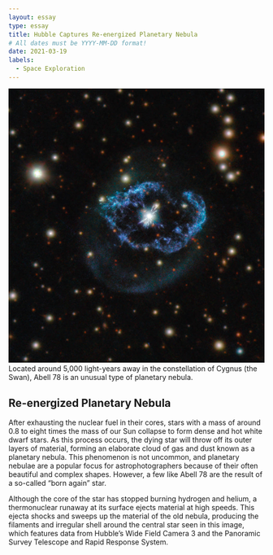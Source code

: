```yaml
---
layout: essay
type: essay
title: Hubble Captures Re-energized Planetary Nebula
# All dates must be YYYY-MM-DD format!
date: 2021-03-19
labels:
  - Space Exploration
---
```


<img class="ui image" src="../images/re-energized-nebula.jpg">Located around 5,000 light-years away in the constellation of Cygnus (the Swan), Abell 78 is an unusual type of planetary nebula.

## Re-energized Planetary Nebula

After exhausting the nuclear fuel in their cores, stars with a mass of around 0.8 to eight times the mass of our Sun collapse to form dense and hot white dwarf stars. As this process occurs, the dying star will throw off its outer layers of material, forming an elaborate cloud of gas and dust known as a planetary nebula. This phenomenon is not uncommon, and planetary nebulae are a popular focus for astrophotographers because of their often beautiful and complex shapes. However, a few like Abell 78 are the result of a so-called “born again” star.

Although the core of the star has stopped burning hydrogen and helium, a thermonuclear runaway at its surface ejects material at high speeds. This ejecta shocks and sweeps up the material of the old nebula, producing the filaments and irregular shell around the central star seen in this image, which features data from Hubble’s Wide Field Camera 3 and the Panoramic Survey Telescope and Rapid Response System.
